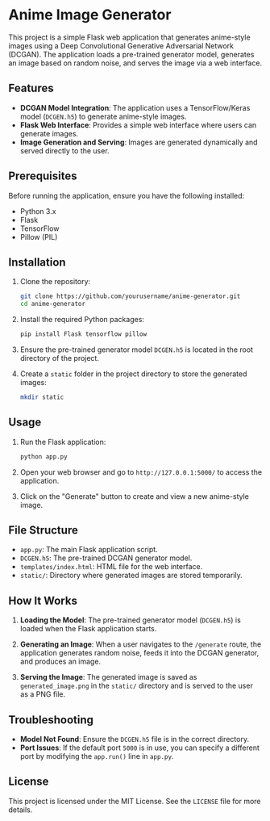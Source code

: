 # Anime Image Generator

This project is a simple Flask web application that generates anime-style images using a Deep Convolutional Generative Adversarial Network (DCGAN). The application loads a pre-trained generator model, generates an image based on random noise, and serves the image via a web interface.

## Features

- **DCGAN Model Integration**: The application uses a TensorFlow/Keras model (`DCGEN.h5`) to generate anime-style images.
- **Flask Web Interface**: Provides a simple web interface where users can generate images.
- **Image Generation and Serving**: Images are generated dynamically and served directly to the user.

## Prerequisites

Before running the application, ensure you have the following installed:

- Python 3.x
- Flask
- TensorFlow
- Pillow (PIL)

## Installation

1. Clone the repository:

    ```bash
    git clone https://github.com/yourusername/anime-generator.git
    cd anime-generator
    ```

2. Install the required Python packages:

    ```bash
    pip install Flask tensorflow pillow
    ```

3. Ensure the pre-trained generator model `DCGEN.h5` is located in the root directory of the project.

4. Create a `static` folder in the project directory to store the generated images:

    ```bash
    mkdir static
    ```

## Usage

1. Run the Flask application:

    ```bash
    python app.py
    ```

2. Open your web browser and go to `http://127.0.0.1:5000/` to access the application.

3. Click on the "Generate" button to create and view a new anime-style image.

## File Structure

- `app.py`: The main Flask application script.
- `DCGEN.h5`: The pre-trained DCGAN generator model.
- `templates/index.html`: HTML file for the web interface.
- `static/`: Directory where generated images are stored temporarily.

## How It Works

1. **Loading the Model**: The pre-trained generator model (`DCGEN.h5`) is loaded when the Flask application starts.
  
2. **Generating an Image**: When a user navigates to the `/generate` route, the application generates random noise, feeds it into the DCGAN generator, and produces an image.

3. **Serving the Image**: The generated image is saved as `generated_image.png` in the `static/` directory and is served to the user as a PNG file.

## Troubleshooting

- **Model Not Found**: Ensure the `DCGEN.h5` file is in the correct directory.
- **Port Issues**: If the default port `5000` is in use, you can specify a different port by modifying the `app.run()` line in `app.py`.

## License

This project is licensed under the MIT License. See the `LICENSE` file for more details.
